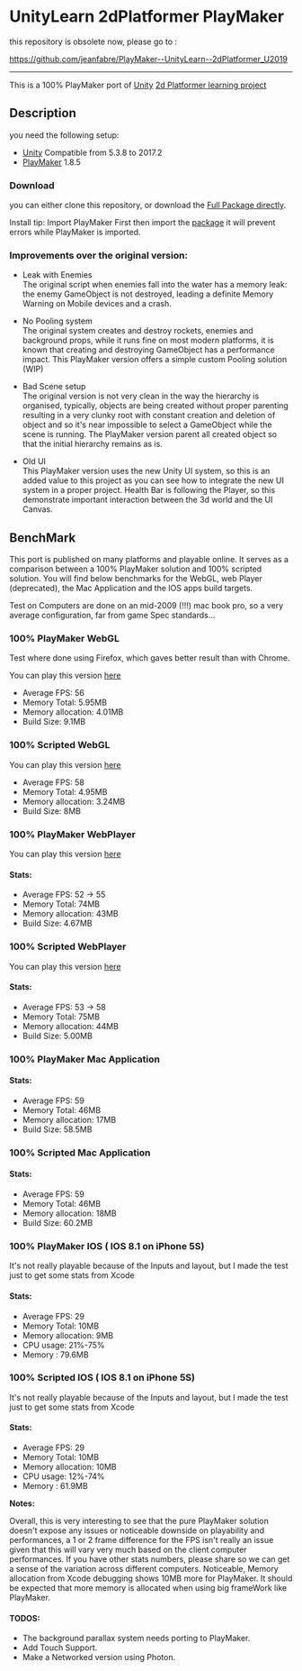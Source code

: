 # UnityLearn 2dPlatformer PlayMaker

this repository is obsolete now, please go to :

https://github.com/jeanfabre/PlayMaker--UnityLearn--2dPlatformer_U2019


-------------------------------------------



This is a 100% PlayMaker port of [Unity](https://unity3d.com) [2d Platformer learning project](https://www.assetstore.unity3d.com/en/#!/content/11228) 


## Description

you need the following setup:

 - [Unity](https://unity3d.com) Compatible from 5.3.8 to 2017.2
 - [PlayMaker](https://www.assetstore.unity3d.com/en/#!/content/368) 1.8.5

### Download
 
 you can either clone this repository, or download the [Full Package directly](https://github.com/jeanfabre/PlayMaker--UnityLearn--2dPlatformer/blob/master/Packages/PlayMaker2dPlatformer.unitypackage?raw=true).
 
Install tip: Import PlayMaker First then import the [package](https://github.com/jeanfabre/PlayMaker--UnityLearn--2dPlatformer/blob/master/Packages/PlayMaker2dPlatformer.unitypackage?raw=true) it will prevent errors while PlayMaker is imported.  
 
### Improvements over the original version:
 
 - Leak with Enemies  
 The original script when enemies fall into the water has a memory leak: the enemy GameObject is not destroyed, leading a definite Memory Warning on Mobile devices and a crash.
 
 - No Pooling system  
 The original system creates and destroy rockets, enemies and background props, while it runs fine on most modern platforms, it is known that creating and destroying GameObject has a performance impact. This PlayMaker version offers a simple custom Pooling solution (WIP)
 
 - Bad Scene setup  
  The original version is not very clean in the way the hierarchy is organised, typically, objects are being created without proper parenting resulting in a very clunky root with constant creation and deletion of object and so it's near impossible to select a GameObject while the scene is running. The PlayMaker version parent all created object so that the initial hierarchy remains as is.
  
 - Old UI  
  This PlayMaker version uses the new Unity UI system, so this is an added value to this project as you can see how to integrate the new UI system in a proper project. Health Bar is following the Player, so this demonstrate important interaction between the 3d world and the UI Canvas.

## BenchMark
This port is published on many platforms and playable online. It serves as a comparison between a 100% PlayMaker solution and 100% scripted solution. You will find below benchmarks for the WebGL, web Player (deprecated), the Mac Application and the IOS apps build targets.

Test on Computers are done on an mid-2009 (!!!) mac book pro, so a very average configuration, far from game Spec standards...

### 100% PlayMaker WebGL
Test where done using Firefox, which gaves better result than with Chrome.

You can play this version [here](http://fabrejean.net/projects/PlayMaker/Platformer2D_PlayMaker/index.html)

- Average FPS: 56
- Memory Total: 5.95MB  
- Memory allocation: 4.01MB
- Build Size: 9.1MB

### 100% Scripted WebGL
You can play this version [here](http://fabrejean.net/projects/Unity/Platformer2D_Source/index.html)

- Average FPS: 58
- Memory Total: 4.95MB  
- Memory allocation: 3.24MB
- Build Size: 8MB


### 100% PlayMaker WebPlayer

You can play this version [here](http://htmlpreview.github.io/?https://github.com/jeanfabre/PlayMaker--UnityLearn--2dPlatformer/blob/master/Builds/PlayMakerVersion/PlayMakerVersion.html)

#### Stats:

- Average FPS: 52 -> 55
- Memory Total: 74MB  
- Memory allocation: 43MB
- Build Size: 4.67MB


### 100% Scripted WebPlayer

You can play this version [here](http://htmlpreview.github.io/?https://github.com/jeanfabre/PlayMaker--UnityLearn--2dPlatformer/blob/master/Builds/OriginalVersion/OriginalVersion.html)

#### Stats:

- Average FPS: 53 -> 58 
- Memory Total: 75MB  
- Memory allocation: 44MB
- Build Size: 5.00MB

### 100% PlayMaker Mac Application

#### Stats:

- Average FPS: 59
- Memory Total: 46MB  
- Memory allocation: 17MB
- Build Size: 58.5MB

### 100% Scripted Mac Application

#### Stats:

- Average FPS: 59
- Memory Total: 46MB  
- Memory allocation: 18MB
- Build Size: 60.2MB

### 100% PlayMaker IOS ( IOS 8.1 on iPhone 5S)
It's not really playable because of the Inputs and layout, but I made the test just to get some stats from Xcode

#### Stats:

- Average FPS: 29
- Memory Total: 10MB  
- Memory allocation: 9MB
- CPU usage: 21%-75%
- Memory : 79.6MB

### 100% Scripted IOS ( IOS 8.1 on iPhone 5S)
It's not really playable because of the Inputs and layout, but I made the test just to get some stats from Xcode

#### Stats:

- Average FPS: 29
- Memory Total: 10MB  
- Memory allocation: 10MB
- CPU usage: 12%-74%
- Memory : 61.9MB

**Notes:**

Overall, this is very interesting to see that the pure PlayMaker solution doesn't expose any issues or noticeable downside on playability and performances, a 1 or 2 frame difference for the FPS isn't really an issue given that this will vary very much based on the client computer performances. If you have other stats numbers, please share so we can get a sense of the variation across different computers. Noticeable, Memory allocation from Xcode debugging shows 10MB more for PlayMaker. It should be expected that more memory is allocated when using big frameWork like PlayMaker.

#### TODOS:
- The background parallax system needs porting to PlayMaker. 
- Add Touch Support. 
- Make a Networked version using Photon. 
